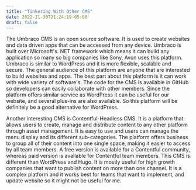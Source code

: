 ```yaml
---
title: "Tinkering With Other CMS"
date: 2022-11-30T21:24:19-05:00
draft: false
---
```

The Umbraco CMS is an open source software. It is used to create websites and data driven apps that can be accessed from any device. Umbraco is built over Microsoft's. NET framework which means it can build any application so many so big companies like Sony, Avon uses this platform. Umbraco is similar to WordPress and it is more flexible, scalable and secure. The general audience of this platform are anyone that are interested to build websites and apps. The best part about this platform is it can work with wide variety of software's. The code for the CMS is available in GitHub so developers can easily collaborate with other members. Since the platform offers similar service as WordPress it can be useful for our website, and several plus-ins are also available. So this platform will be definitely be a good alternative for WordPress.

Another interesting CMS is Contentful-Headless CMS. It is a platform that allows users to create, manage and distribute content to any other platform through asset management. It is easy to use and users can manage the menu display and its different sub-categories. The platform offers business to group all of their content into one single space, making it easier to access by all team members. A free version is available for a Contentful community, whereas paid version is available for Contentful team members. This CMS is different than WordPress and Hugo. It is mostly useful for high growth companies that want to publish content on more than one channel. It is a complex platform and it works best for teams that want to implement, and update website so it might not be useful for me. 
